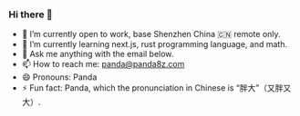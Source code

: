 ### Hi there 👋


- 🔭 I’m currently  open  to work, base Shenzhen China 🇨🇳 remote only.
- 🌱 I’m currently learning next.js, rust programming language, and math.
- 💬 Ask me anything with the email below.
- 📫 How to reach me: panda@panda8z.com
- 😄 Pronouns: Panda
- ⚡ Fun fact: Panda, which the pronunciation in Chinese is “胖大”（又胖又大）.

<!--
**panda8z/panda8z** is a ✨ _special_ ✨ repository because its `README.md` (this file) appears on your GitHub profile
-->
